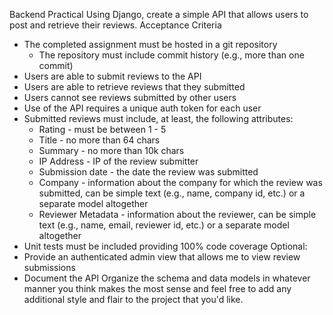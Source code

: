 Backend Practical
Using Django, create a simple API that allows users to post and retrieve their reviews.
Acceptance Criteria
* The completed assignment must be hosted in a git repository
    * The repository must include commit history (e.g., more than one commit)
* Users are able to submit reviews to the API
* Users are able to retrieve reviews that they submitted
* Users cannot see reviews submitted by other users
* Use of the API requires a unique auth token for each user
* Submitted reviews must include, at least, the following attributes:
    * Rating - must be between 1 - 5
    * Title - no more than 64 chars
    * Summary - no more than 10k chars
    * IP Address - IP of the review submitter
    * Submission date - the date the review was submitted
    * Company - information about the company for which the review was submitted, can be simple text (e.g., name, company id, etc.) or a separate model altogether
    * Reviewer Metadata - information about the reviewer, can be simple text (e.g., name, email, reviewer id, etc.) or a separate model altogether
* Unit tests must be included providing 100% code coverage
Optional:
* Provide an authenticated admin view that allows me to view review submissions
* Document the API
Organize the schema and data models in whatever manner you think makes the most sense and feel free to add any additional style and flair to the project that you'd like.
